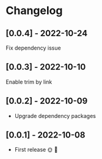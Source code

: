 # Changelog

## [0.0.4] - 2022-10-24

Fix dependency issue

## [0.0.3] - 2022-10-10

Enable trim by link

## [0.0.2] - 2022-10-09

- Upgrade dependency packages

## [0.0.1] - 2022-10-08

* First release 🌞 🚀
